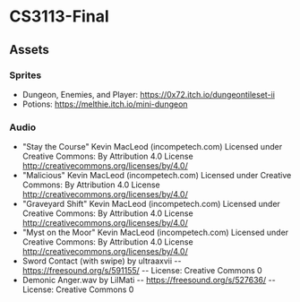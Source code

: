 # CS3113-Final

## Assets
### Sprites
- Dungeon, Enemies, and Player: https://0x72.itch.io/dungeontileset-ii
- Potions: https://melthie.itch.io/mini-dungeon
### Audio
- "Stay the Course" Kevin MacLeod (incompetech.com)
Licensed under Creative Commons: By Attribution 4.0 License
http://creativecommons.org/licenses/by/4.0/
- "Malicious" Kevin MacLeod (incompetech.com)
Licensed under Creative Commons: By Attribution 4.0 License
http://creativecommons.org/licenses/by/4.0/
- "Graveyard Shift" Kevin MacLeod (incompetech.com)
Licensed under Creative Commons: By Attribution 4.0 License
http://creativecommons.org/licenses/by/4.0/
- "Myst on the Moor" Kevin MacLeod (incompetech.com)
Licensed under Creative Commons: By Attribution 4.0 License
http://creativecommons.org/licenses/by/4.0/
- Sword Contact (with swipe) by ultraaxvii -- https://freesound.org/s/591155/ -- License: Creative Commons 0
- Demonic Anger.wav by LilMati -- https://freesound.org/s/527636/ -- License: Creative Commons 0
